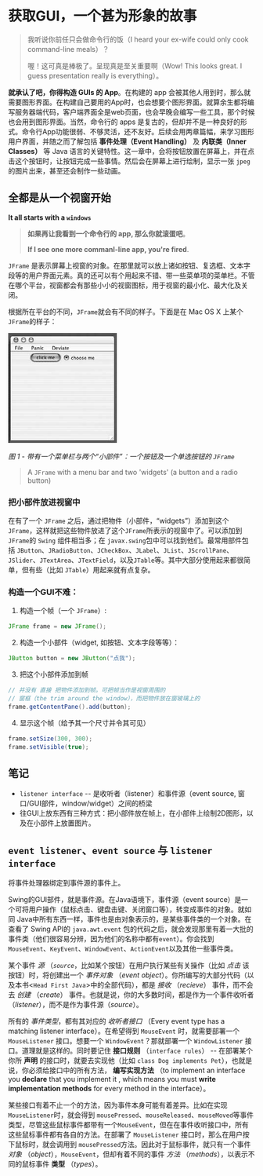 # 获取GUI，一个甚为形象的故事

> 我听说你前任只会做命令行的饭（I heard your ex-wife could only cook command-line meals）？
>
> 喔！这可真是棒极了。呈现真是至关重要啊（Wow! This looks great. I guess presentation really is everything）。

**就承认了吧，你得构造 GUIs 的 App**。在构建的 app 会被其他人用到时，那么就需要图形界面。在构建自己要用的App时，也会想要个图形界面。就算余生都将编写服务器端代码，客户端界面全是web页面，也会早晚会编写一些工具，那个时候也会用到图形界面。当然，命令行的 apps 是复古的，但却并不是一种良好的形式。命令行App功能很弱、不够灵活，还不友好。后续会用两章篇幅，来学习图形用户界面，并随之而了解包括 **事件处理（Event Handling）** 及 **内联类（Inner Classes）** 等 Java 语言的关键特性。这一章中，会将按钮放置在屏幕上，并在点击这个按钮时，让按钮完成一些事情。然后会在屏幕上进行绘制，显示一张 `jpeg` 的图片出来，甚至还会制作一些动画。


## 全都是从一个视窗开始

**It all starts with a `windows`**


> **如果再让我看到一个命令行的 app, 那么你就滚蛋吧**。
>
> **If I see one more commanl-line app, you're fired**.

`JFrame` 是表示屏幕上视窗的对象。在那里就可以放上诸如按钮、复选框、文本字段等的用户界面元素。真的还可以有个用起来不错、带一些菜单项的菜单栏。不管在哪个平台，视窗都会有那些小小的视窗图标，用于视窗的最小化、最大化及关闭。

根据所在平台的不同，`JFrame`就会有不同的样子。下面是在 Mac OS X 上某个 `JFrame`的样子：

![带有一个菜单栏与两个“小部件”：一个按钮及一个单选按钮的 `JFrame`](images/Ch12_01.png)


*图 1 - 带有一个菜单栏与两个“小部件”：一个按钮及一个单选按钮的 `JFrame`*

> A `JFrame` with a menu bar and two 'widgets' (a button and a radio button)

### 把小部件放进视窗中

在有了一个 `JFrame` 之后，通过把物件（小部件，“widgets”）添加到这个 `JFrame`，这样就把这些物件放进了这个`JFrame`所表示的视窗中了。可以添加到`JFrame`的 `Swing` 组件相当多；在 `javax.swing`包中可以找到他们。最常用部件包括 `JButton`、`JRadioButton`、`JCheckBox`、`JLabel`、`JList`、`JScrollPane`、`JSlider`、`JTextArea`、`JTextField`，以及`JTable`等。其中大部分使用起来都很简单，但有些（比如 `JTable`）用起来就有点复杂。


### 构造一个GUI不难：

1) 构造一个帧（一个 `JFrame`）:


```java
JFrame frame = new JFrame();
```

2) 构造一个小部件（widget, 如按钮、文本字段等等）：

```java
JButton button = new JButton("点我");
```

3) 把这个小部件添加到帧

```java
// 并没有 直接 把物件添加到帧。可把帧当作是视窗周围的
// 窗框（the trim around the window），而把物件放在窗玻璃上的
frame.getContentPane().add(button);
```

4) 显示这个帧（给予其一个尺寸并令其可见）

```java
frame.setSize(300, 300);
frame.setVisible(true);
```


## 笔记

* `listener interface` -- 是收听者（listener）和事件源（event source, 窗口/GUI部件，window/widget）之间的桥梁
* 往GUI上放东西有三种方式：把小部件放在帧上，在小部件上绘制2D图形，以及在小部件上放置图片。

## `event listener`、`event source` 与 `listener interface`

将事件处理器绑定到事件源的事件上。

Swing的GUI部件，就是事件源。在Java语境下，事件源（event source）是一个可将用户操作（鼠标点击、键盘击键、关闭窗口等），转变成事件的对象。就如同 Java中所有东西一样，事件也是由对象表示的，是某些事件类的一个对象。在查看了 Swing API的 `java.awt.event` 包的代码之后，就会发现那里有着一大批的事件类（他们很容易分辨，因为他们的名称中都有`event`）。你会找到 `MouseEvent`、`KeyEvent`、`WindowEvent`、`ActionEvent`以及其他一些事件类。

某个事件 _源_ （_`source`_，比如某个按钮）在用户执行某些有关操作（比如 _点击_  该按钮）时，将创建出一个 _事件对象_ （_event object_）。你所编写的大部分代码（以及本书<`Head First Java`>中的全部代码），都是 _接收_ （_recieve_） 事件，而不会去 _创建_ （_create_） 事件。也就是说，你的大多数时间，都是作为一个事件收听者（_listener_），而不是作为事件源（_source_）。

所有的 _事件类型_，都有其对应的 _收听者接口_ （Every event type has a matching listener interface）。在希望得到 `MouseEvent` 时，就需要部署一个 `MouseListener` 接口。想要一个 `WindowEvent`？那就部署一个 `WindowListener` 接口。道理就是这样的。同时要记住 __接口规则__ （`interface rules`） -- 在部署某个你所 __声明__ 的接口时，就要去实现他（比如 `class Dog implements Pet`），也就是说，你必须给接口中的所有方法， __编写实现方法__ （to implement an interface you __declare__ that you implement it <class Dod implement Pet>, which means you must __write implementation methods__ for every method in the interface）。

某些接口有着不止一个的方法，因为事件本身可能有着差异。比如在实现 `MouseListener`时，就会得到 `mousePressed`、`mouseReleased`、`mouseMoved`等事件类型，尽管这些鼠标事件都带有一个`MouseEvent`，但在在事件收听接口中，所有这些鼠标事件都有各自的方法。在部署了 `MouseListener` 接口时，那么在用户按下鼠标时，就会调用到 `mousePressed`方法。因此对于鼠标事件，就只有一个事件 _对象_ （_object_），`MouseEvent`，但却有着不同的事件 _方法_ （_methods_），以表示不同的鼠标事件 __类型__ （_types_）。
